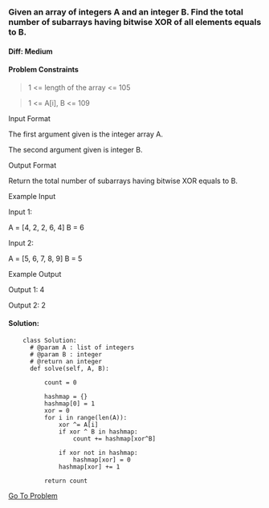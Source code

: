 ### Given an array of integers A and an integer B. Find the total number of subarrays having bitwise XOR of all elements equals to B.


#### Diff: Medium


#### Problem Constraints

> 1 <= length of the array <= 105

> 1 <= A[i], B <= 109


Input Format

The first argument given is the integer array A.

The second argument given is integer B.

Output Format

Return the total number of subarrays having bitwise XOR equals to B.


Example Input

Input 1:

A = [4, 2, 2, 6, 4]
B = 6

Input 2:

A = [5, 6, 7, 8, 9]
B = 5

Example Output

Output 1: 4

Output 2: 2



#### Solution:
        class Solution:
          # @param A : list of integers
          # @param B : integer
          # @return an integer
          def solve(self, A, B):

              count = 0

              hashmap = {}
              hashmap[0] = 1
              xor = 0
              for i in range(len(A)):
                  xor ^= A[i]
                  if xor ^ B in hashmap:
                      count += hashmap[xor^B]

                  if xor not in hashmap:
                      hashmap[xor] = 0
                  hashmap[xor] += 1

              return count
       
[Go To Problem](https://www.interviewbit.com/problems/subarray-with-given-xor/)
